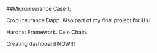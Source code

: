 ##Microinsurance Case 1;

 Crop Insurance Dapp.
 Also part of my final project for Uni.

 Hardhat Framework.
 Celo Chain.


Creating dashboard NOW!!!
